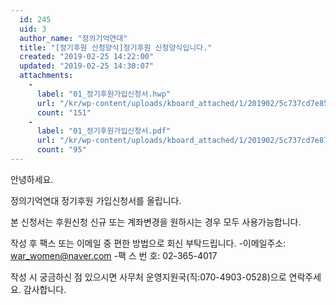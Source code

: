 ```yaml
---
  id: 245
  uid: 3
  author_name: "정의기억연대"
  title: "[정기후원 신청양식]정기후원 신청양식입니다."
  created: "2019-02-25 14:22:00"
  updated: "2019-02-25 14:30:07"
  attachments: 
    - 
      label: "01_정기후원가입신청서.hwp"
      url: "/kr/wp-content/uploads/kboard_attached/1/201902/5c737cd7e85882336304.hwp"
      count: "151"
    - 
      label: "01_정기후원가입신청서.pdf"
      url: "/kr/wp-content/uploads/kboard_attached/1/201902/5c737cd7e87349023448.pdf"
      count: "95"
---
```

안녕하세요. 

정의기억연대 정기후원 가입신청서를 올립니다.

본 신청서는 후원신청 신규 또는 계좌변경을 원하시는 경우 모두 사용가능합니다.

작성 후 팩스 또는 이메일 중 편한 방법으로 회신 부탁드립니다.
 -이메일주소: war_women@naver.com
 -팩 스 번 호: 02-365-4017

작성 시 궁금하신 점 있으시면 사무처 운영지원국(직:070-4903-0528)으로 연락주세요.
감사합니다.
